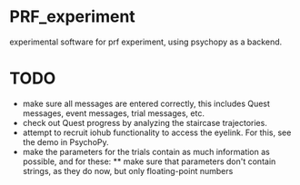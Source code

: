 # PRF_experiment
experimental software for prf experiment, using psychopy as a backend.

# TODO

* make sure all messages are entered correctly, this includes Quest messages, event messages, trial messages, etc.
* check out Quest progress by analyzing the staircase trajectories. 
* attempt to recruit iohub functionality to access the eyelink. For this, see the demo in PsychoPy.
* make the parameters for the trials contain as much information as possible, and for these:
** make sure that parameters don't contain strings, as they do now, but only floating-point numbers
